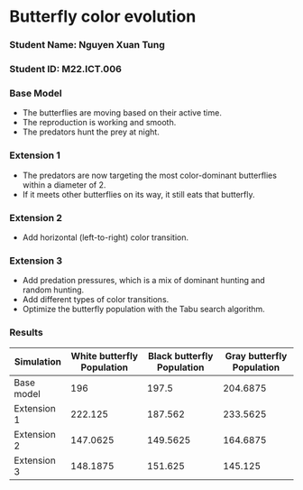 # Butterfly color evolution
### Student Name: Nguyen Xuan Tung
### Student ID: M22.ICT.006

### Base Model
- The butterflies are moving based on their active time.
- The reproduction is working and smooth.
- The predators hunt the prey at night.

### Extension 1
- The predators are now targeting the most color-dominant butterflies within a diameter of 2. 
- If it meets other butterflies on its way, it still eats that butterfly.

### Extension 2
- Add horizontal (left-to-right) color transition.

### Extension 3
- Add predation pressures, which is a mix of dominant hunting and random hunting.
- Add different types of color transitions.
- Optimize the butterfly population with the Tabu search algorithm.

### Results
| Simulation| White butterfly Population | Black butterfly Population | Gray butterfly Population |
|----------|----------|----------|----------|
| Base model  | 196      | 197.5    | 204.6875 |
| Extension 1 | 222.125  | 187.562  | 233.5625 |
| Extension 2 | 147.0625 | 149.5625 | 164.6875 |
| Extension 3 | 148.1875 | 151.625  | 145.125  |
